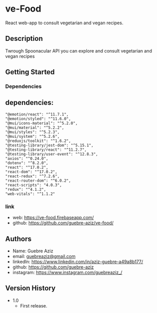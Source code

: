 # ve-Food

 React web-app to consult vegetarian and vegan recipes.

## Description

 Twrough Spoonacular API you can explore and consult vegetarian and vegan recipes

## Getting Started

### Dependencies

   ## dependencies: 
    "@emotion/react": "^11.7.1",
    "@emotion/styled": "^11.6.0",
    "@mui/icons-material": "^5.2.0",
    "@mui/material": "^5.2.2",
    "@mui/styles": "^5.2.3",
    "@mui/system": "^5.2.6",
    "@reduxjs/toolkit": "^1.6.2",
    "@testing-library/jest-dom": "^5.15.1",
    "@testing-library/react": "^11.2.7",
    "@testing-library/user-event": "^12.8.3",
    "axios": "^0.24.0",
    "dotenv": "^8.2.0",
    "react": "^17.0.2",
    "react-dom": "^17.0.2",
    "react-redux": "^7.2.6",
    "react-router-dom": "^6.0.2",
    "react-scripts": "4.0.3",
    "redux": "^4.1.2",
    "web-vitals": "^1.1.2"

### link

* web: https://ve-food.firebaseapp.com/
* github: https://github.com/guebre-aziz/ve-food/



## Authors

 * Name: Guebre Aziz
 * email: guebreaziz@gmail.com
 * linkedIn: https://www.linkedin.com/in/aziz-guebre-a49a8b177/
 * github: https://github.com/guebre-aziz
 * instagram: https://www.instagram.com/guebreaziz_/

## Version History

* 1.0
    * First release.
